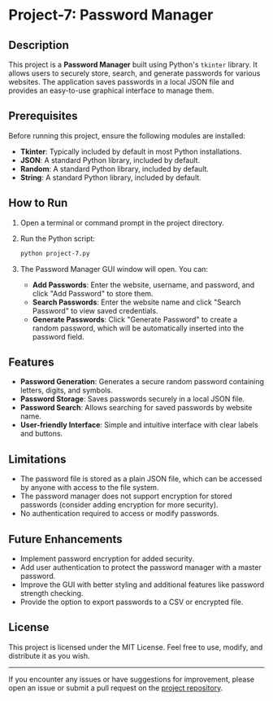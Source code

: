 # Project-7: Password Manager

## Description
This project is a **Password Manager** built using Python's `tkinter` library. It allows users to securely store, search, and generate passwords for various websites. The application saves passwords in a local JSON file and provides an easy-to-use graphical interface to manage them.

## Prerequisites
Before running this project, ensure the following modules are installed:

- **Tkinter**: Typically included by default in most Python installations.
- **JSON**: A standard Python library, included by default.
- **Random**: A standard Python library, included by default.
- **String**: A standard Python library, included by default.

## How to Run
1. Open a terminal or command prompt in the project directory.
2. Run the Python script:

    ```bash
    python project-7.py
    ```

3. The Password Manager GUI window will open. You can:
   - **Add Passwords**: Enter the website, username, and password, and click "Add Password" to store them.
   - **Search Passwords**: Enter the website name and click "Search Password" to view saved credentials.
   - **Generate Passwords**: Click "Generate Password" to create a random password, which will be automatically inserted into the password field.

## Features
- **Password Generation**: Generates a secure random password containing letters, digits, and symbols.
- **Password Storage**: Saves passwords securely in a local JSON file.
- **Password Search**: Allows searching for saved passwords by website name.
- **User-friendly Interface**: Simple and intuitive interface with clear labels and buttons.

## Limitations
- The password file is stored as a plain JSON file, which can be accessed by anyone with access to the file system.
- The password manager does not support encryption for stored passwords (consider adding encryption for more security).
- No authentication required to access or modify passwords.

## Future Enhancements
- Implement password encryption for added security.
- Add user authentication to protect the password manager with a master password.
- Improve the GUI with better styling and additional features like password strength checking.
- Provide the option to export passwords to a CSV or encrypted file.

## License
This project is licensed under the MIT License. Feel free to use, modify, and distribute it as you wish.

---

If you encounter any issues or have suggestions for improvement, please open an issue or submit a pull request on the [project repository](https://github.com/YourUsername/Project-7).
